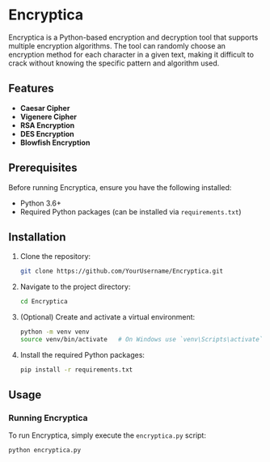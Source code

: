 # Encryptica

Encryptica is a Python-based encryption and decryption tool that supports multiple encryption algorithms. The tool can randomly choose an encryption method for each character in a given text, making it difficult to crack without knowing the specific pattern and algorithm used.

## Features

- **Caesar Cipher**
- **Vigenere Cipher**
- **RSA Encryption**
- **DES Encryption**
- **Blowfish Encryption**

## Prerequisites

Before running Encryptica, ensure you have the following installed:

- Python 3.6+
- Required Python packages (can be installed via `requirements.txt`)

## Installation

1. Clone the repository:

    ```bash
    git clone https://github.com/YourUsername/Encryptica.git
    ```

2. Navigate to the project directory:

    ```bash
    cd Encryptica
    ```

3. (Optional) Create and activate a virtual environment:

    ```bash
    python -m venv venv
    source venv/bin/activate   # On Windows use `venv\Scripts\activate`
    ```

4. Install the required Python packages:

    ```bash
    pip install -r requirements.txt
    ```

## Usage

### Running Encryptica

To run Encryptica, simply execute the `encryptica.py` script:

```bash
python encryptica.py
